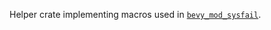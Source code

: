 
Helper crate implementing macros used in [`bevy_mod_sysfail`].

[`bevy_mod_sysfail`]: https://github.com/nicopap/bevy_mod_sysfail
